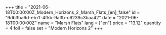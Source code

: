 +++
title = "2021-06-18T00:00:00Z_Modern_Horizons_2_Marsh_Flats_[en]_false"
id = "9db3ba6d-eb7f-4f5b-9a3b-c6239c3baa42"
date = "2021-06-18T00:00:00Z"
name = "Marsh Flats"
lang = ["en"]
price = "13.12"
quantity = 4
foil = false
set = "Modern Horizons 2"
+++
